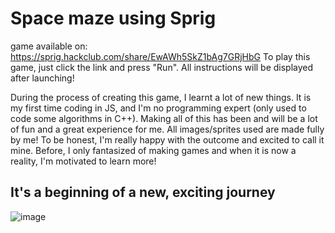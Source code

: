 # Space maze using Sprig 
game available on: https://sprig.hackclub.com/share/EwAWh5SkZ1bAg7GRjHbG
To play this game, just click the link and press "Run". All instructions will be displayed after launching!

During the process of creating this game, I learnt a lot of new things. It is my first time coding in JS, and I'm no programming expert (only used to code some algorithms in C++).
Making all of this has been and will be a lot of fun and a great experience for me. 
All images/sprites used are made fully by me! 
To be honest, I'm really happy with the outcome and excited to call it mine. Before, I only fantasized of making games and when it is now a reality, I'm motivated to learn more!

## It's a beginning of a new, exciting journey

![image](https://github.com/user-attachments/assets/313b2a76-33e8-4717-8111-413ce4f0bdc0)
